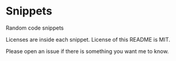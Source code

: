 # Snippets

Random code snippets

Licenses are inside each snippet. License of this README is MIT.

Please open an issue if there is something you want me to know.
